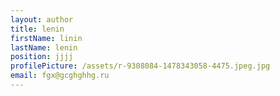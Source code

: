 ```yaml
---
layout: author
title: lenin
firstName: linin
lastName: lenin
position: jjjj
profilePicture: /assets/r-9308084-1478343058-4475.jpeg.jpg
email: fgx@gcghghhg.ru
---
```


